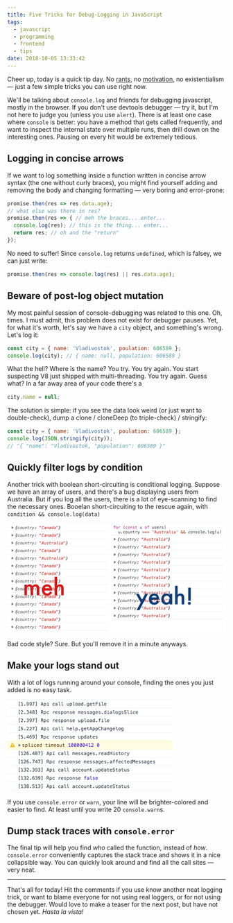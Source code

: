```yaml
---
title: Five Tricks for Debug-Logging in JavaScript
tags:
  - javascript
  - programming
  - frontend
  - tips
date: 2018-10-05 13:33:42
---
```



Cheer up, today is a quick tip day. No [rants](/2018/09/23/bad-software-week/), no [motivation](/2018/09/23/bad-software-week/), no existentialism — just a few simple tricks you can use right now.

We'll be talking about `console.log` and friends for debugging javascript, mostly in the browser. If you don't use devtools debugger — try it, but I'm not here to judge you (unless you use `alert`). There is at least one case where `console` is better: you have a method that gets called frequently, and want to inspect the internal state over multiple runs, then drill down on the interesting ones. Pausing on every hit would be extremely tedious.

## Logging in concise arrows

If we want to log something inside a function written in concise arrow syntax (the one without curly braces), you might find yourself adding and removing the body and changing formatting — very boring and error-prone:

```js
promise.then(res => res.data.age);
// what else was there in res?
promise.then(res => { // meh the braces... enter...
  console.log(res); // this is the thing... enter...
  return res; // oh and the "return"
});
```

No need to suffer! Since `console.log` returns `undefined`, which is falsey, we can just write:

```js
promise.then(res => console.log(res) || res.data.age);
```

## Beware of post-log object mutation

My most painful session of console-debugging was related to this one. Oh, times. I must admit, this problem does not exist for debugger pauses. Yet, for what it's worth, let's say we have a `city` object, and something's wrong. Let's log it:

```js
const city = { name: 'Vladivostok', poulation: 606589 };
console.log(city); // { name: null, population: 606589 }
```

What the hell? Where is the name? You try. You try again. You start suspecting V8 just shipped with multi-threading. You try again. Guess what? In a far away area of your code there's a

```js
city.name = null;
```

The solution is simple: if you see the data look weird (or just want to double-check), dump a clone / cloneDeep (to triple-check) / stringify:

```js
const city = { name: 'Vladivostok', poulation: 606589 };
console.log(JSON.stringify(city));
// "{ "name": "Vladivostok, "population": 606589 }"
```

## Quickly filter logs by condition

Another trick with boolean short-circuiting is conditional logging. Suppose we have an array of users, and there's a bug displaying users from Australia. But if you log all the users, there is a lot of eye-scanning to find the necessary ones. Booelan short-circuiting to the rescue again, with `condition && console.log(data)`

![](/images/conditional-logging.png)

Bad code style? Sure. But you'll remove it in a minute anyways.

## Make your logs stand out

With a lot of logs running around your console, finding the ones you just added is no easy task.

![](/images/painted-log.png)

If you use `console.error` or `warn`, your line will be brighter-colored and easier to find. At least until you write 20 `console.warn`s.

## Dump stack traces with `console.error`

The final tip will help you find _who_ called the function, instead of _how_. `console.error` conveniently captures the stack trace and shows it in a nice collapsible way. You can quickly look around and find all the call sites — very neat.

---

That's all for today! Hit the comments if you use know another neat logging trick, or want to blame everyone for not using real loggers, or for not using the debugger. Would love to make a teaser for the next post, but have not chosen yet. *Hasta la vista!*
